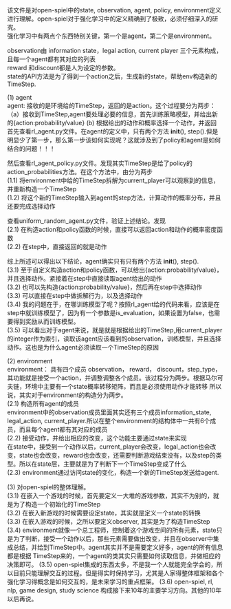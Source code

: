 该文件是对open-spiel中的state, observation, agent, policy, environment定义进行理解。open-spiel对于强化学习中的定义精确到了极致，必须仔细深入的研究。  
强化学习中有两点个东西特别关键，第一个是agent，第二个是environment。  
  
observation由 information state，legal action, current player 三个元素构成，且每一个agent都有其对应的列表   
reward 和discount都是人为设定的参数。  
state的API方法是为了得到一个action之后，生成新的state，帮助env构造新的TimeStep.  


(1) agent     
agent: 接收的是环境给的TimeStep，返回的是action。这个过程要分为两步：（a）接收到TimeStep,agent要处理必要的信息，首先训练策略模型，并给出新的{action:probability/value} (b) 根据给出的动作和概率选择一个动作，并返回    
首先查看rl_agent.py文件。在agent的定义中，只有两个方法 __init__(), step().但是明显少了第一步，那么第一步该如何实现呢？这就涉及到了policy和agent是如何结合的问题！！！       

然后查看rl_agent_policy.py文件。发现其实TimeStep是给了policy的action_probabilities方法。在这个方法中，由分为两步        
(1.1) 将environment中给的TimeStep拆解为current_player可以观察到的信息，并重新构造一个TimeStep      
(1.2) 将这个新的TimeStep输入到agent的step方法，计算动作的概率分布，并且还要完成选择动作      

查看uniform_random_agent.py文件，验证上述结论。发现    
(2.1) 在构造action和policy函数的时候，直接可以返回action和动作的概率密度函数    
(2.2) 在step中，直接返回的就是动作      

综上所述可以得出以下结论，agent确实只有只有两个方法 __init__(), step().      
(3.1) 至于自定义构造action和policy函数，可以给出{action:probability/value}，并且选择动作。紧接着在step中直接读取agent给出的动作        
(3.2) 也可以先构造{action:probability/value}，然后再在step中选择动作      
(3.3) 可以直接在step中做拆解行为，以及选择动作      
(3.4) 我的问题在于，在哪训练模型了呢？按照rl_agent给的代码来看，应该是在step中就训练模型了，因为有一个参数是is_evaluation，如果设置为false，也需要得到奖励从而训练模型。      
(3.5) 可以看出对于agent来说，就是就是根据给出的TimeStep,用current_player的integer作为索引，读取该agent应该看到的observation，训练模型，并且选择动作。这也是为什么agent必须读取一个TimeStep的原因    


(2) environment      
environment： 具有四个成员 observation， reward， discount，step_type，其功能就是接受一个action，并调整调整各个成员。该过程分为两步。根据马尔可夫链，环境中主要有一个state概率转移矩阵，而且是必须使用动作才能转移
所以说，其实对于environment的构造分为两步。      
(2.1) 构造所有agent的成员      
environment中的observation成员里面其实还有三个成员information_state, legal_action, current_player.所以在整个environment的结构体中一共有6个成员，而且每个agent都有其对应的成员    
(2.2) 接受动作，并给出相应的改变，这个功能主要通过state来实现      
在state中，接受到一个动作以后，current_player会改变，legal_action也会改变，state也会改变，reward也会改变，还需要判断游戏结束没有，以及step的类型。所以在state层，主要就是为了判断下一个TimeStep变成了什么      
(2.3) environment通过访问state的变化，构造一个新的TimeStep发送给agent.    

(3) 对open-spiel的整体理解。      
(3.1) 在嵌入一个游戏的时候，首先要定义一大堆的游戏参数，其实不为别的，就是为了构造一个初始化的TimeStep      
(3.2) 在嵌入新游戏的时候需要设定state，其实就是定义一个state的转换        
(3.3) 在嵌入游戏的时候，之所以要定义observer, 其实是为了构造TimeStep    
(3.4) environment就像一个总工程师，控制着这个游戏空间的所有元素，state只是为了判断，接受一个动作以后，那些元素需要做出改变，并且在observer中集成总结，并给到TimeStep中。agent其实并不是需要定义好多，agent的所有信息都是根据
TimeStep来的，一个agent的类其实只需要如何读取信息，并做相应的决策即可。
(3.5) open-spiel集成的东西太多，不是我一个人就能完全学会的，所以目前只能理解交互的过程。但是得实时保持学习，尤其是人家得整体框架和各个强化学习得概念是如何交互的，是未来学习的重点框架。
(3.6) open-spiel, rl, nlp, game design, study science 构成接下来10年的主要学习方向。其他的10年以后再说。











